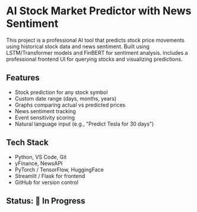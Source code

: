 # AI Stock Market Predictor with News Sentiment

This project is a professional AI tool that predicts stock price movements using historical stock data and news sentiment. Built using LSTM/Transformer models and FinBERT for sentiment analysis. Includes a professional frontend UI for querying stocks and visualizing predictions.

## Features
- Stock prediction for any stock symbol
- Custom date range (days, months, years)
- Graphs comparing actual vs predicted prices
- News sentiment tracking
- Event sensitivity scoring
- Natural language input (e.g., "Predict Tesla for 30 days")

## Tech Stack
- Python, VS Code, Git
- yFinance, NewsAPI
- PyTorch / TensorFlow, HuggingFace
- Streamlit / Flask for frontend
- GitHub for version control

## Status: 🚧 In Progress

